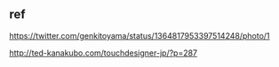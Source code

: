 

## ref
https://twitter.com/genkitoyama/status/1364817953397514248/photo/1

http://ted-kanakubo.com/touchdesigner-jp/?p=287
